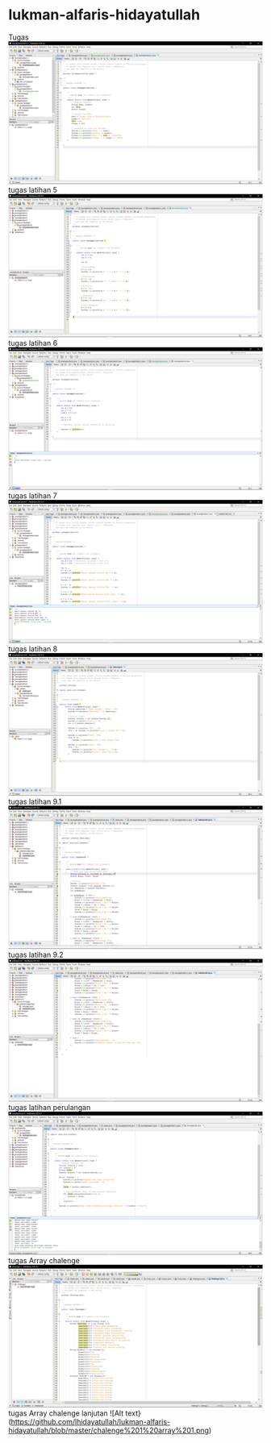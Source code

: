 # lukman-alfaris-hidayatullah
Tugas
![Alt text](https://github.com/lhidayatullah/lukman-alfaris-hidayatullah/blob/master/java%20application%201.png)
tugas latihan 5
![Alt text](https://github.com/lhidayatullah/lukman-alfaris-hidayatullah/blob/master/java%20application%205.png)
tugas latihan 6 
![Alt text](https://github.com/lhidayatullah/lukman-alfaris-hidayatullah/blob/master/java%20application%206.png)
tugas latihan 7
![Alt text](https://github.com/lhidayatullah/lukman-alfaris-hidayatullah/blob/master/java%20application%207.png)
tugas latihan 8
![Alt text](https://github.com/lhidayatullah/lukman-alfaris-hidayatullah/blob/master/java%20application%208.png)
tugas latihan 9.1
![Alt text](https://github.com/lhidayatullah/lukman-alfaris-hidayatullah/blob/master/jobsheet%208.1.png)
tugas latihan 9.2
![Alt text](https://github.com/lhidayatullah/lukman-alfaris-hidayatullah/blob/master/jobsheet%208.2.png)
tugas latihan perulangan
![Alt text](https://github.com/lhidayatullah/lukman-alfaris-hidayatullah/blob/master/java%20application%209.png)
tugas Array chalenge 
![Alt text](https://github.com/lhidayatullah/lukman-alfaris-hidayatullah/blob/master/chalenge%201%20array.png)
tugas Array chalenge lanjutan 
![Alt text}(https://github.com/lhidayatullah/lukman-alfaris-hidayatullah/blob/master/chalenge%201%20array%201.png)
